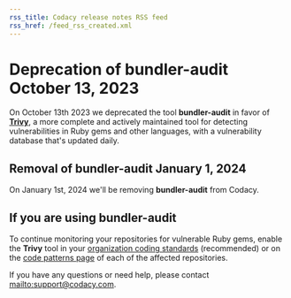 ```yaml
---
rss_title: Codacy release notes RSS feed
rss_href: /feed_rss_created.xml
---
```


# Deprecation of bundler-audit October 13, 2023

On October 13th 2023 we deprecated the tool **bundler-audit** in favor of [**Trivy**](https://github.com/codacy/codacy-trivy), a more complete and actively maintained tool for detecting vulnerabilities in Ruby gems and other languages, with a vulnerability database that's updated daily.

## Removal of bundler-audit January 1, 2024

On January 1st, 2024 we'll be removing **bundler-audit** from Codacy.

## If you are using bundler-audit

To continue monitoring your repositories for vulnerable Ruby gems, enable the **Trivy** tool in your [organization coding standards](../../organizations/using-coding-standards.md) (recommended) or on the [code patterns page](../../repositories-configure/configuring-code-patterns.md) of each of the affected repositories.

If you have any questions or need help, please contact <mailto:support@codacy.com>.
